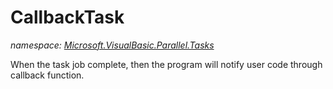﻿# CallbackTask
_namespace: <a href="#" onClick="load('/docs/Microsoft.VisualBasic.Parallel.Tasks/index.md')">Microsoft.VisualBasic.Parallel.Tasks</a>_

When the task job complete, then the program will notify user code through callback function.




